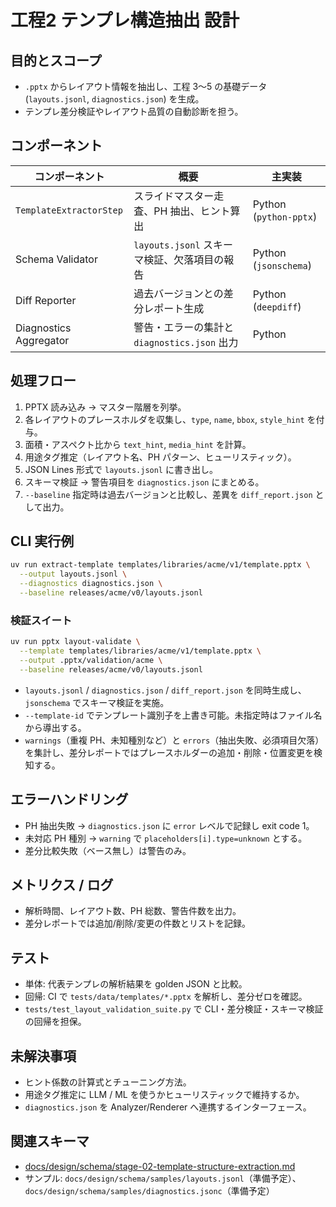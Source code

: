 # 工程2 テンプレ構造抽出 設計

## 目的とスコープ
- `.pptx` からレイアウト情報を抽出し、工程 3〜5 の基礎データ (`layouts.jsonl`, `diagnostics.json`) を生成。
- テンプレ差分検証やレイアウト品質の自動診断を担う。

## コンポーネント
| コンポーネント | 概要 | 主実装 |
| --- | --- | --- |
| `TemplateExtractorStep` | スライドマスター走査、PH 抽出、ヒント算出 | Python (`python-pptx`) |
| Schema Validator | `layouts.jsonl` スキーマ検証、欠落項目の報告 | Python (`jsonschema`) |
| Diff Reporter | 過去バージョンとの差分レポート生成 | Python (`deepdiff`) |
| Diagnostics Aggregator | 警告・エラーの集計と `diagnostics.json` 出力 | Python |

## 処理フロー
1. PPTX 読み込み → マスター階層を列挙。  
2. 各レイアウトのプレースホルダを収集し、`type`, `name`, `bbox`, `style_hint` を付与。  
3. 面積・アスペクト比から `text_hint`, `media_hint` を計算。  
4. 用途タグ推定（レイアウト名、PH パターン、ヒューリスティック）。  
5. JSON Lines 形式で `layouts.jsonl` に書き出し。  
6. スキーマ検証 → 警告項目を `diagnostics.json` にまとめる。  
7. `--baseline` 指定時は過去バージョンと比較し、差異を `diff_report.json` として出力。

## CLI 実行例
```bash
uv run extract-template templates/libraries/acme/v1/template.pptx \
  --output layouts.jsonl \
  --diagnostics diagnostics.json \
  --baseline releases/acme/v0/layouts.jsonl
```

### 検証スイート
```bash
uv run pptx layout-validate \
  --template templates/libraries/acme/v1/template.pptx \
  --output .pptx/validation/acme \
  --baseline releases/acme/v0/layouts.jsonl
```

- `layouts.jsonl` / `diagnostics.json` / `diff_report.json` を同時生成し、`jsonschema` でスキーマ検証を実施。
- `--template-id` でテンプレート識別子を上書き可能。未指定時はファイル名から導出する。
- `warnings`（重複 PH、未知種別など）と `errors`（抽出失敗、必須項目欠落）を集計し、差分レポートではプレースホルダーの追加・削除・位置変更を検知する。

## エラーハンドリング
- PH 抽出失敗 → `diagnostics.json` に `error` レベルで記録し exit code 1。
- 未対応 PH 種別 → `warning` で `placeholders[i].type=unknown` とする。
- 差分比較失敗（ベース無し）は警告のみ。

## メトリクス / ログ
- 解析時間、レイアウト数、PH 総数、警告件数を出力。
- 差分レポートでは追加/削除/変更の件数とリストを記録。

## テスト
- 単体: 代表テンプレの解析結果を golden JSON と比較。
- 回帰: CI で `tests/data/templates/*.pptx` を解析し、差分ゼロを確認。
- `tests/test_layout_validation_suite.py` で CLI・差分検証・スキーマ検証の回帰を担保。

## 未解決事項
- ヒント係数の計算式とチューニング方法。
- 用途タグ推定に LLM / ML を使うかヒューリスティックで維持するか。
- `diagnostics.json` を Analyzer/Renderer へ連携するインターフェース。

## 関連スキーマ
- [docs/design/schema/stage-02-template-structure-extraction.md](../schema/stage-02-template-structure-extraction.md)
- サンプル: `docs/design/schema/samples/layouts.jsonl`（準備予定）、`docs/design/schema/samples/diagnostics.jsonc`（準備予定）
